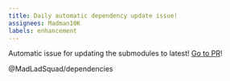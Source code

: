 ```yaml
---
title: Daily automatic dependency update issue!
assignees: Madman10K
labels: enhancement
---
```

Automatic issue for updating the submodules to latest! [Go to PR](https://github.com/MadLadSquad/nativefiledialog-extended/compare/master...btzy:nativefiledialog-extended:master)!

@MadLadSquad/dependencies 
